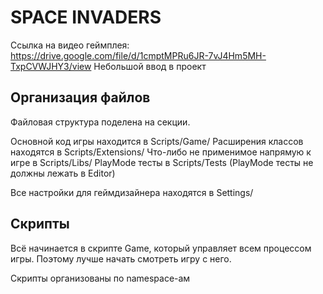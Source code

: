# SPACE INVADERS

Ссылка на видео геймплея: https://drive.google.com/file/d/1cmptMPRu6JR-7vJ4Hm5MH-TxpCVWJHY3/view
Небольшой ввод в проект

## Организация файлов

Файловая структура поделена на секции.

Основной код игры находится в Scripts/Game/
Расширения классов находятся в Scripts/Extensions/
Что-либо не применимое напрямую к игре в Scripts/Libs/
PlayMode тесты в Scripts/Tests (PlayMode тесты не должны лежать в Editor)

Все настройки для геймдизайнера находятся в Settings/

## Скрипты

Всё начинается в скрипте Game, который управляет всем процессом игры.
Поэтому лучше начать смотреть игру с него.

Скрипты организованы по namespace-ам

